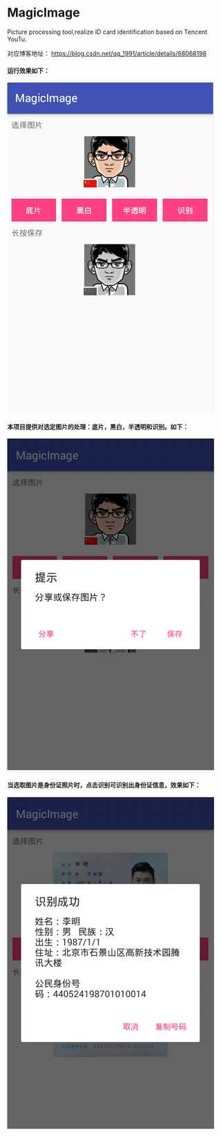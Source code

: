 # MagicImage
Picture processing tool,realize ID card identification based on Tencent YouTu.

对应博客地址： https://blog.csdn.net/qq_1991/article/details/68068198

#### 运行效果如下：
![效果图](https://raw.githubusercontent.com/Liiking/MagicImage/master/效果图1.png)
#### 本项目提供对选定图片的处理：底片，黑白，半透明和识别。如下：
![效果图](https://raw.githubusercontent.com/Liiking/MagicImage/master/效果图2.png)
#### 当选取图片是身份证照片时，点击识别可识别出身份证信息，效果如下：
![效果图](https://raw.githubusercontent.com/Liiking/MagicImage/master/效果图3.png)
